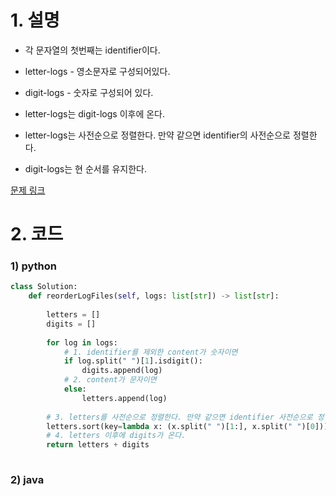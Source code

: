 # 1. 설명
- 각 문자열의 첫번째는 identifier이다.

- letter-logs - 영소문자로 구성되어있다.
- digit-logs - 숫자로 구성되어 있다.

- letter-logs는 digit-logs 이후에 온다.
- letter-logs는 사전순으로 정렬한다. 만약 같으면 identifier의 사전순으로 정렬한다.
- digit-logs는 현 순서를 유지한다.


[문제 링크](https://leetcode.com/problems/reorder-data-in-log-files/)


# 2. 코드
### 1) python
```python
class Solution:
    def reorderLogFiles(self, logs: list[str]) -> list[str]:
        
        letters = []
        digits = []
        
        for log in logs:
            # 1. identifier를 제외한 content가 숫자이면
            if log.split(" ")[1].isdigit():
                digits.append(log)
            # 2. content가 문자이면
            else:
                letters.append(log)
                
        # 3. letters를 사전순으로 정렬한다. 만약 같으면 identifier 사전순으로 정렬한다.      
        letters.sort(key=lambda x: (x.split(" ")[1:], x.split(" ")[0]))                
        # 4. letters 이후에 digits가 온다.
        return letters + digits
        
```

### 2) java
```java
```